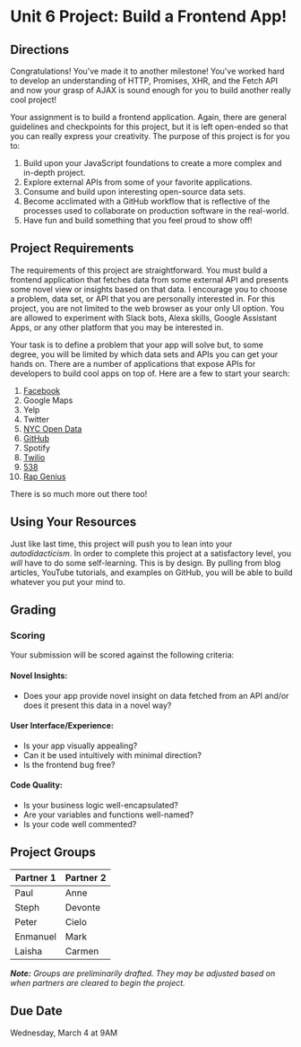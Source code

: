 # Unit 6 Project: Build a Frontend App!

## Directions
Congratulations! You've made it to another milestone! You've worked hard to develop an understanding of HTTP, Promises, XHR, and the Fetch API and now your grasp of AJAX is sound enough for you to build another really cool project!

Your assignment is to build a frontend application. Again, there are general guidelines and checkpoints for this project, but it is left open-ended so that you can really express your creativity. The purpose of this project is for you to:
  1. Build upon your JavaScript foundations to create a more complex and in-depth project.
  2. Explore external APIs from some of your favorite applications.
  3. Consume and build upon interesting open-source data sets.
  4. Become acclimated with a GitHub workflow that is reflective of the processes used to collaborate on production software in the real-world.
  4. Have fun and build something that you feel proud to show off!

## Project Requirements
The requirements of this project are straightforward. You must build a frontend application that fetches data from some external API and presents some novel view or insights based on that data. I encourage you to choose a problem, data set, or API that you are personally interested in. For this project, you are not limited to the web browser as your only UI option. You are allowed to experiment with Slack bots, Alexa skills, Google Assistant Apps, or any other platform that you may be interested in.

Your task is to define a problem that your app will solve but, to some degree, you will be limited by which data sets and APIs you can get your hands on. There are a number of applications that expose APIs for developers to build cool apps on top of. Here are a few to start your search:
  1. [Facebook](https://developers.facebook.com/docs/graph-api)
  2. Google Maps
  3. Yelp
  4. Twitter
  5. [NYC Open Data](https://opendata.cityofnewyork.us/how-to/)
  6. [GitHub](https://developer.github.com/v3/)
  7. Spotify
  8. [Twilio](https://www.twilio.com/docs/usage/api)
  9. [538](https://data.fivethirtyeight.com/)
  10. [Rap Genius](https://docs.genius.com/)

There is so much more out there too!

## Using Your Resources
Just like last time, this project will push you to lean into your _autodidacticism_. In order to complete this project at a satisfactory level, you _will_ have to do some self-learning. This is by design. By pulling from blog articles, YouTube tutorials, and examples on GitHub, you will be able to build whatever you put your mind to.

## Grading
### Scoring
Your submission will be scored against the following criteria:

#### Novel Insights:
* Does your app provide novel insight on data fetched from an API and/or does it present this data in a novel way?

#### User Interface/Experience:
* Is your app visually appealing?
* Can it be used intuitively with minimal direction?
* Is the frontend bug free?

#### Code Quality:
* Is your business logic well-encapsulated?
* Are your variables and functions well-named?
* Is your code well commented?

## Project Groups
| Partner 1 | Partner 2 |
|-----------|-----------|
| Paul | Anne |
| Steph | Devonte |
| Peter | Cielo |
| Enmanuel | Mark |
| Laisha | Carmen |
_**Note:** Groups are preliminarily drafted. They may be adjusted based on when partners are cleared to begin the project._

## Due Date
Wednesday, March 4 at 9AM
